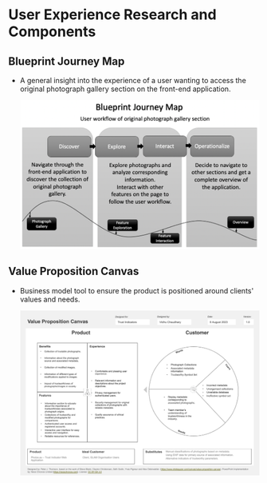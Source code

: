 # User Experience Research and Components

## **Blueprint Journey Map**

- A general insight into the experience of a user wanting to access the original photograph gallery section on the front-end application.

  ![show](https://github.com/tonypioneer/Trust-Indicator/blob/a8818e156ff8b1b5f22209715130ff2d09fec23c/Documents/User%20Experience/BlueprintJouneyMap.png)

## **Value Proposition Canvas**

- Business model tool to ensure the product is positioned around clients' values and needs.

  ![show](https://github.com/tonypioneer/Trust-Indicator/blob/451cd472edaf99fe3788a669868b76e20b25dc6c/Documents/User%20Experience/ValuePropositionCanvas.png)

